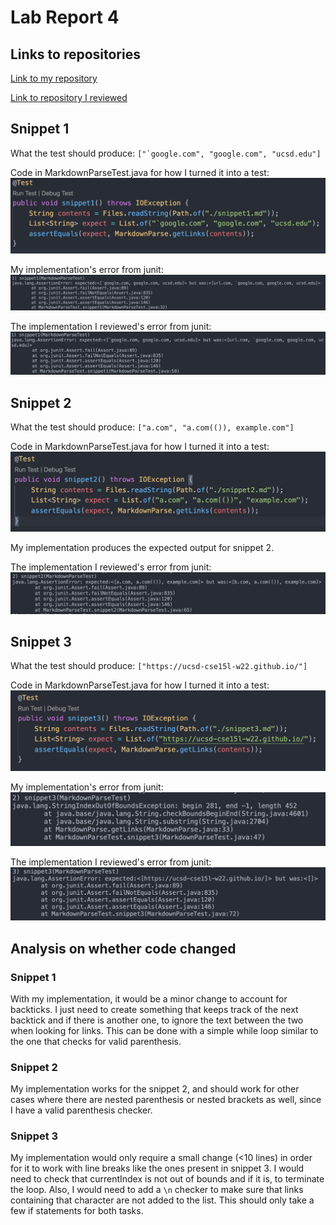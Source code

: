 # Lab Report 4
## Links to repositories
[Link to my repository](https://github.com/parth4apple/markdown-parse)

[Link to repository I reviewed](https://github.com/atruong39/markdown-parse)

## Snippet 1
What the test should produce: ``["`google.com", "google.com", "ucsd.edu"]``

Code in MarkdownParseTest.java for how I turned it into a test:
![code for snippet 1 testing](./labreport4assets/img1.png)

My implementation's error from junit:
![my error snippet 1](./labreport4assets/myerror1.png)

The implementation I reviewed's error from junit:
![their error snippet 1](./labreport4assets/theirerror1.png)



## Snippet 2
What the test should produce: `["a.com", "a.com(()), example.com"]`

Code in MarkdownParseTest.java for how I turned it into a test:
![code for snippet 2 testing](./labreport4assets/img2.png)

My implementation produces the expected output for snippet 2.

The implementation I reviewed's error from junit:
![their error snippet 2](./labreport4assets/theirerror2.png)

## Snippet 3
What the test should produce: `["https://ucsd-cse15l-w22.github.io/"]`

Code in MarkdownParseTest.java for how I turned it into a test:
![code for snippet 3 testing](./labreport4assets/img3.png)

My implementation's error from junit:
![my error snippet 3](./labreport4assets/myerror3.png)

The implementation I reviewed's error from junit:
![their error snippet 3](./labreport4assets/theirerror3.png)


## Analysis on whether code changed 
### Snippet 1
With my implementation, it would be a minor change to account for backticks. I just need to create something that keeps track of the next backtick and if there is another one, to ignore the text between the two when looking for links. This can be done with a simple while loop similar to the one that checks for valid parenthesis. 

### Snippet 2
My implementation works for the snippet 2, and should work for other cases where there are nested parenthesis or nested brackets as well, since I have a valid parenthesis checker.

### Snippet 3
My implementation would only require a small change (<10 lines) in order for it to work with line breaks like the ones present in snippet 3. I would need to check that currentIndex is not out of bounds and if it is, to terminate the loop. Also, I would need to add a `\n` checker to make sure that links containing that character are not added to the list. This should only take a few if statements for both tasks.

